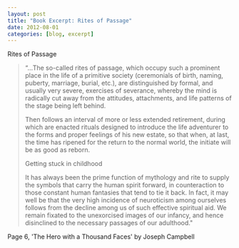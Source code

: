```yaml
---
layout: post
title: "Book Excerpt: Rites of Passage"
date: 2012-08-01
categories: [blog, excerpt]
---
```


Rites of Passage

> “…The so-called rites of passage, which occupy such a prominent place in the life of a primitive society (ceremonials of birth, naming, puberty, marriage, burial, etc.), are distinguished by formal, and usually very severe, exercises of severance, whereby the mind is radically cut away from the attitudes, attachments, and life patterns of the stage being left behind. 
> 
> Then follows an interval of more or less extended retirement, during which are enacted rituals designed to introduce the life adventurer to the forms and proper feelings of his new estate, so that when, at last, the time has ripened for the return to the normal world, the initiate will be as good as reborn.
> 
> Getting stuck in childhood
> 
> It has always been the prime function of mythology and rite to supply the symbols that carry the human spirit forward, in counteraction to those constant human fantasies that tend to tie it back. In fact, it may well be that the very high incidence of neuroticism among ourselves follows from the decline among us of such effective spiritual aid. We remain fixated to the unexorcised images of our infancy, and hence disinclined to the necessary passages of our adulthood." 

Page 6, 'The Hero with a Thousand Faces' by Joseph Campbell
